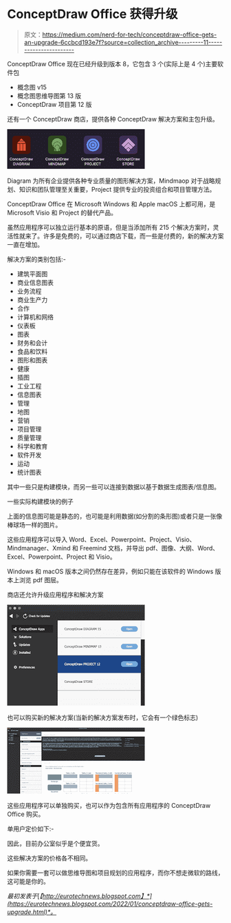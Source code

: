 # ConceptDraw Office 获得升级

> 原文：<https://medium.com/nerd-for-tech/conceptdraw-office-gets-an-upgrade-6ccbcd193e7f?source=collection_archive---------11----------------------->

ConceptDraw Office 现在已经升级到版本 8，它包含 3 个(实际上是 4 个)主要软件包

*   概念图 v15
*   概念图思维导图第 13 版
*   ConceptDraw 项目第 12 版

还有一个 ConceptDraw 商店，提供各种 ConceptDraw 解决方案和主包升级。

![](img/b9e56953af21f397359db9466260443b.png)

Diagram 为所有企业提供各种专业质量的图形解决方案，Mindmaop 对于战略规划、知识和团队管理至关重要，Project 提供专业的投资组合和项目管理方法。

ConceptDraw Office 在 Microsoft Windows 和 Apple macOS 上都可用，是 Microsoft Visio 和 Project 的替代产品。

虽然应用程序可以独立运行基本的原语，但是当添加所有 215 个解决方案时，灵活性就来了。许多是免费的，可以通过商店下载，而一些是付费的，新的解决方案一直在增加。

解决方案的类别包括:-

*   建筑平面图
*   商业信息图表
*   业务流程
*   商业生产力
*   合作
*   计算机和网络
*   仪表板
*   图表
*   财务和会计
*   食品和饮料
*   图形和图表
*   健康
*   插图
*   工业工程
*   信息图表
*   管理
*   地图
*   营销
*   项目管理
*   质量管理
*   科学和教育
*   软件开发
*   运动
*   统计图表

其中一些只是构建模块，而另一些可以连接到数据以基于数据生成图表/信息图。

一些实际构建模块的例子

上面的信息图可能是静态的，也可能是利用数据(如分割的条形图)或者只是一张像棒球场一样的图片。

这些应用程序可以导入 Word、Excel、Powerpoint、Project、Visio、Mindmanager、Xmind 和 Freemind 文档，并导出 pdf、图像、大纲、Word、Excel、Powerpoint、Project 和 Visio。

Windows 和 macOS 版本之间仍然存在差异，例如只能在该软件的 Windows 版本上浏览 pdf 图层。

商店还允许升级应用程序和解决方案

![](img/96fbe70066afcebded1d167f0597a685.png)

也可以购买新的解决方案(当新的解决方案发布时，它会有一个绿色标志)

![](img/fc3ba33bcad5c31a0ed6fb6c92812797.png)

这些应用程序可以单独购买，也可以作为包含所有应用程序的 ConceptDraw Office 购买。

单用户定价如下:-

因此，目前办公室似乎是个便宜货。

这些解决方案的价格各不相同。

如果你需要一套可以做思维导图和项目规划的应用程序，而你不想走微软的路线，这可能是你的。

*最初发表于*[*【http://eurotechnews.blogspot.com】*](https://eurotechnews.blogspot.com/2022/01/conceptdraw-office-gets-upgrade.html)*。*